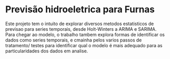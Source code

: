 # Previsão hidroeletrica para Furnas

Este projeto tem o intuito de explorar diversos metodos estatisticos de previsao para series temporais, desde Holt-Winters a ARIMA e SARIMA. Para chegar ao modelo, o trabalho tambem explora formas de identificar os dados como series temporais, e cmainha pelos varios passos de tratamento/ testes para identificar qual o modelo é mais adequado para as particularidades dos dados em analise. 
